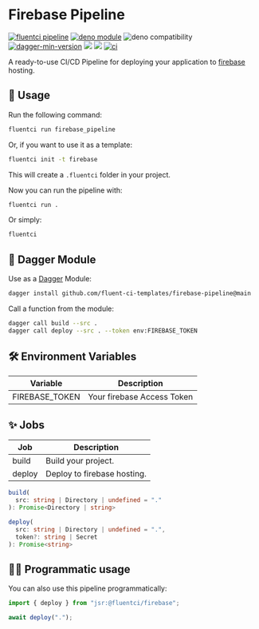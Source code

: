 # Firebase Pipeline

[![fluentci pipeline](https://shield.fluentci.io/x/firebase_pipeline)](https://pkg.fluentci.io/firebase_pipeline)
[![deno module](https://shield.deno.dev/x/firebase_pipeline)](https://deno.land/x/firebase_pipeline)
![deno compatibility](https://shield.deno.dev/deno/^1.41)
[![dagger-min-version](https://shield.fluentci.io/dagger/v0.11.7)](https://dagger.io)
[![](https://jsr.io/badges/@fluentci/firebase)](https://jsr.io/@fluentci/firebase)
[![](https://img.shields.io/codecov/c/gh/fluent-ci-templates/firebase-pipeline)](https://codecov.io/gh/fluent-ci-templates/firebase-pipeline)
[![ci](https://github.com/fluent-ci-templates/firebase-pipeline/actions/workflows/ci.yml/badge.svg)](https://github.com/fluent-ci-templates/firebase-pipeline/actions/workflows/ci.yml)

A ready-to-use CI/CD Pipeline for deploying your application to [firebase](https://firebase.google.com/) hosting.

## 🚀 Usage

Run the following command:

```bash
fluentci run firebase_pipeline
```

Or, if you want to use it as a template:

```bash
fluentci init -t firebase
```

This will create a `.fluentci` folder in your project.

Now you can run the pipeline with:

```bash
fluentci run .
```

Or simply:

```bash
fluentci
```

## 🧩 Dagger Module

Use as a [Dagger](https://dagger.io) Module:

```bash
dagger install github.com/fluent-ci-templates/firebase-pipeline@main
```

Call a function from the module:

```bash
dagger call build --src .
dagger call deploy --src . --token env:FIREBASE_TOKEN
```

## 🛠️ Environment Variables

| Variable       | Description                   |
|----------------|-------------------------------|
| FIREBASE_TOKEN | Your firebase Access Token    |

## ✨ Jobs

| Job         | Description                                                |
|-------------|------------------------------------------------------------|
| build       | Build your project.                                        |
| deploy      | Deploy to firebase hosting.                                |

```typescript
build(
  src: string | Directory | undefined = "."
): Promise<Directory | string>

deploy(
  src: string | Directory | undefined = ".",
  token?: string | Secret
): Promise<string>
```

## 👨‍💻 Programmatic usage

You can also use this pipeline programmatically:

```typescript
import { deploy } from "jsr:@fluentci/firebase";

await deploy(".");
```
